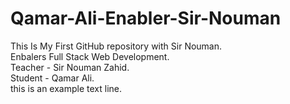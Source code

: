 # Qamar-Ali-Enabler-Sir-Nouman
This Is My First GitHub repository with Sir Nouman.
<br>
Enbalers Full Stack Web Development.
<br>
Teacher - Sir Nouman Zahid.
<br>
Student - Qamar Ali.
<br>
this is an example text line.
<br>
